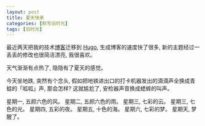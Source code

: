 ```yaml
---
layout: post
title: 夏天快来
categories: [默写旧时光]
tags: [旧时光]
---
```


最近两天把我的技术[博客](https://ohmysummer.github.io)迁移到 [Hugo](http://gohugo.io/), 生成博客的速度快了很多, 新的主题经过一丢丢的修改也很简洁漂亮, 我很喜欢。

天气渐渐有点热了, 隐隐有了夏天的感觉。  

今天坐地跌, 突然有个念头, 假如把地铁进出口的打卡机器发出的滴滴声全换成青蛙的「呱呱」声, 那会怎样? 这就尴尬了, 安检器声音换成蟋蟀的叫声。

星期一, 五颜六色的风。
星期二, 五颜六色的雨。
星期三, 七彩的云。
星期三, 七色的光。
星期四, 五彩的夜。
星期五, 十色的海。
星期六, 七彩的梦。
星期天, 梦醒了。  
